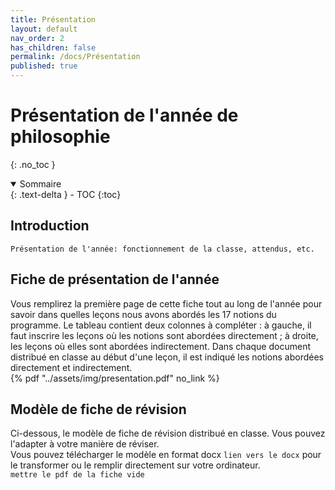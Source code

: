 ```yaml
---
title: Présentation
layout: default
nav_order: 2
has_children: false
permalink: /docs/Présentation
published: true
---
```


# Présentation de l'année de philosophie
{: .no_toc }

<details open markdown="block">
  <summary>
    Sommaire
  </summary>
  {: .text-delta }
- TOC
{:toc}
</details>

## Introduction
```Présentation de l'année: fonctionnement de la classe, attendus, etc.```

## Fiche de présentation de l'année
Vous remplirez la première page de cette fiche tout au long de l'année pour savoir dans quelles leçons nous avons abordés les 17 notions du programme. Le tableau contient deux colonnes à compléter : à gauche, il faut inscrire les leçons où les notions sont abordées directement ; à droite, les leçons où elles sont abordées indirectement. Dans chaque document distribué en classe au début d'une leçon, il est indiqué les notions abordées directement et indirectement.  
{% pdf "../assets/img/presentation.pdf" no_link %}

## Modèle de fiche de révision
Ci-dessous, le modèle de fiche de révision distribué en classe. Vous pouvez l'adapter à votre manière de réviser.  
Vous pouvez télécharger le modèle en format docx ``lien vers le docx`` pour le transformer ou le remplir directement sur votre ordinateur.  
```mettre le pdf de la fiche vide```

